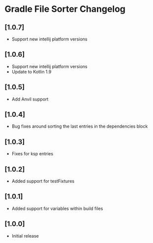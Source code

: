 # Gradle File Sorter Changelog

## [1.0.7]
- Support new intellij platform versions

## [1.0.6]
- Support new intellij platform versions
- Update to Kotlin 1.9

## [1.0.5]
- Add Anvil support

## [1.0.4]
- Bug fixes around sorting the last entries in the dependencies block

## [1.0.3]
- Fixes for ksp entries

## [1.0.2]
- Added support for testFixtures

## [1.0.1]
- Added support for variables within build files

## [1.0.0]
- Initial release
